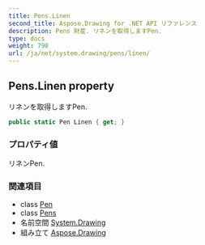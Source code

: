 ```yaml
---
title: Pens.Linen
second_title: Aspose.Drawing for .NET API リファレンス
description: Pens 財産. リネンを取得しますPen.
type: docs
weight: 790
url: /ja/net/system.drawing/pens/linen/
---
```

## Pens.Linen property

リネンを取得しますPen.

```csharp
public static Pen Linen { get; }
```

### プロパティ値

リネンPen.

### 関連項目

* class [Pen](../../pen/)
* class [Pens](../)
* 名前空間 [System.Drawing](../../pens/)
* 組み立て [Aspose.Drawing](../../../)


